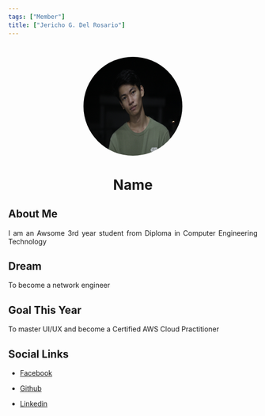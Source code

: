 ```yaml
---
tags: ["Member"]
title: ["Jericho G. Del Rosario"]
---
```


<TagLinks/>

<div align="center">
  <img src="../../images/jerichog.JPG" width="200" height="200" style="border-radius: 50%; margin-top: 25px;" />
</div>

<div align="center">
  <h1>Name</h1>
</div>

<div style="text-align: justify;">
  <h2>About Me</h2>
  <p>I am an Awsome 3rd year student from Diploma in Computer Engineering Technology</p>

  <h2>Dream</h2>
  <p>To become a network engineer</p>
  
  <h2>Goal This Year</h2>
  <p>To master UI/UX and become a Certified AWS Cloud Practitioner</p>

  <h2>Social Links</h2>
  <ul>
    <li>
      <p>
        <a href="www.facebook.com/jericho.napster">Facebook</a>
      </p>
    </li>
    <li>
      <p>
        <a href="www.github.com/jericho0912">Github</a>
      </p>
    </li>
    <li>
      <p>
        <a href="www.linkedin.com/in/jericho-d-066871124">Linkedin</a>
      </p>
    </li>
  </ul>
</div>